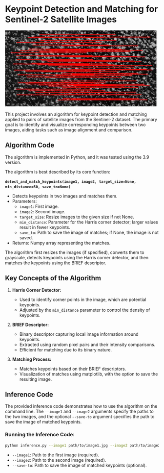 # Keypoint Detection and Matching for Sentinel-2 Satellite Images

![Keypoint Matching](different_bands.jpg)

This project involves an algorithm for keypoint detection and matching applied to pairs of satellite images from the Sentinel-2 dataset. The primary goal is to identify and visualize corresponding keypoints between two images, aiding tasks such as image alignment and comparison.

## Algorithm Code

The algorithm is implemented in Python, and it was tested using the 3.9 version.

The algorithm is best described by its core function:

**`detect_and_match_keypoints(image1, image2, target_size=None, min_distance=50, save_to=None)`**
   - Detects keypoints in two images and matches them.
   - Parameters:
     - `image1`: First image.
     - `image2`: Second image.
     - `target_size`: Resize images to the given size if not None.
     - `min_distance`: Parameter for the Harris corner detector; larger values result in fewer keypoints.
     - `save_to`: Path to save the image of matches; if None, the image is not saved.
   - Returns: Numpy array representing the matches.

   The algorithm first resizes the images (if specified), converts them to grayscale, detects keypoints using the Harris corner detector, and then matches the keypoints using the BRIEF descriptor.

## Key Concepts of the Algorithm

1. **Harris Corner Detector:**
   - Used to identify corner points in the image, which are potential keypoints.
   - Adjusted by the `min_distance` parameter to control the density of keypoints.

2. **BRIEF Descriptor:**
   - Binary descriptor capturing local image information around keypoints.
   - Extracted using random pixel pairs and their intensity comparisons.
   - Efficient for matching due to its binary nature.

3. **Matching Process:**
   - Matches keypoints based on their BRIEF descriptors.
   - Visualization of matches using matplotlib, with the option to save the resulting image.

## Inference Code

The provided inference code demonstrates how to use the algorithm on the command line. The `--image1` and `--image2` arguments specify the paths to the two images, and the optional `--save-to` argument specifies the path to save the image of matched keypoints.

### Running the Inference Code:

```bash
python inference.py --image1 path/to/image1.jpg --image2 path/to/image2.jpg --save-to path/to/save/matches_image.png
```
- `--image1`: Path to the first image (required).
- `--image2`: Path to the second image (required).
- `--save-to`: Path to save the image of matched keypoints (optional).

